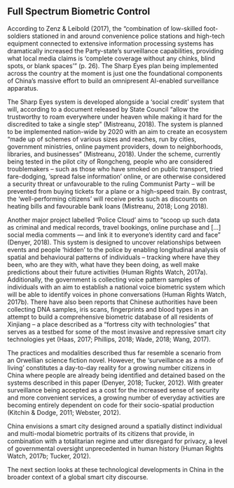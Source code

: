 ## Full Spectrum Biometric Control

According to Zenz & Leibold (2017), the “combination of low-skilled foot-soldiers stationed in and around convenience police stations and high-tech equipment connected to extensive information processing systems has dramatically increased the Party-state’s surveillance capabilities, providing what local media claims is ‘complete coverage without any chinks, blind spots, or blank spaces’” (p. 26). The Sharp Eyes plan being implemented across the country at the moment is just one the foundational components of China’s massive effort to build an omnipresent AI-enabled surveillance apparatus.

The Sharp Eyes system is developed alongside a ‘social credit’ system that will, according to a document released by State Council “allow the trustworthy to roam everywhere under heaven while making it hard for the discredited to take a single step” (Mistreanu, 2018). The system is planned to be implemented nation-wide by 2020 with an aim to create an ecosystem “made up of schemes of various sizes and reaches, run by cities, government ministries, online payment providers, down to neighborhoods, libraries, and businesses” (Mistreanu, 2018). Under the scheme, currently being tested in the pilot city of Rongcheng, people who are considered troublemakers – such as those who have smoked on public transport, tried fare-dodging, ’spread false information’ online, or are otherwise considered a security threat or unfavourable to the ruling Communist Party – will be prevented from buying tickets for a plane or a high-speed train. By contrast, the ‘well-performing citizens’ will receive perks such as discounts on heating bills and favourable bank loans (Mistreanu, 2018; Long 2018).

Another major project labelled ‘Police Cloud’ aims to “scoop up such data as criminal and medical records, travel bookings, online purchase and […] social media comments — and link it to everyone’s identity card and face” (Denyer, 2018). This system is designed to uncover relationships between events and people ‘hidden’ to the police by enabling longitudinal analysis of spatial and behavioural patterns of individuals – tracking where have they been, who are they with, what have they been doing, as well make predictions about their future activities (Human Rights Watch, 2017a). Additionally, the government is collecting voice pattern samples of individuals with an aim to establish a national voice biometric system which will be able to identify voices in phone conversations (Human Rights Watch, 2017b). There have also been reports that Chinese authorities have been collecting DNA samples, iris scans, fingerprints and blood types in an attempt to build a comprehensive biometric database of all residents of Xinjiang – a place described as a “fortress city with technologies” that serves as a testbed for some of the most invasive and repressive smart city technologies yet (Haas, 2017; Phillips, 2018; Wade, 2018; Wang, 2017).

The practices and modalities described thus far resemble a scenario from an Orwellian science fiction novel. However, the ‘surveillance as a mode of living’ constitutes a day-to-day reality for a growing number citizens in China where people are already being identified and detained based on the systems described in this paper (Denyer, 2018; Tucker, 2012). With greater surveillance being accepted as a cost for the increased sense of security and more convenient services, a growing number of everyday activities are becoming entirely dependent on code for their socio-spatial production (Kitchin & Dodge, 2011; Webster, 2012).

China envisions a smart city designed around a spatially distinct individual and multi-modal biometric portraits of its citizens that provide, in combination with a totalitarian regime and utter disregard for privacy, a level of governmental oversight unprecedented in human history (Human Rights Watch, 2017b; Tucker, 2012).

The next section looks at these technological developments in China in the broader context of a global smart city discourse.